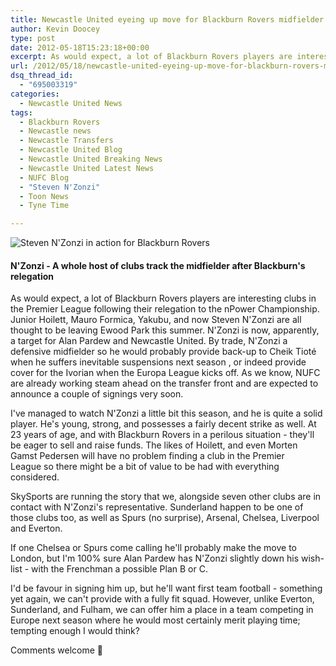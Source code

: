```yaml
---
title: Newcastle United eyeing up move for Blackburn Rovers midfielder
author: Kevin Doocey
type: post
date: 2012-05-18T15:23:18+00:00
excerpt: As would expect, a lot of Blackburn Rovers players are interesting clubs in the Premier League following their relegation to the nPower Championship. Junior Hoilett, Mauro Formica, Yakubu..
url: /2012/05/18/newcastle-united-eyeing-up-move-for-blackburn-rovers-midfielder/
dsq_thread_id:
  - "695003319"
categories:
  - Newcastle United News
tags:
  - Blackburn Rovers
  - Newcastle news
  - Newcastle Transfers
  - Newcastle United Blog
  - Newcastle United Breaking News
  - Newcastle United Latest News
  - NUFC Blog
  - "Steven N'Zonzi"
  - Toon News
  - Tyne Time

---
```

![Steven N'Zonzi in action for Blackburn Rovers](https://www.tynetime.com/wp-content/uploads/2012/05/Steven-Nzonzi-Newcastle-United.jpg "Steven-Nzonzi-Newcastle-United")
  
#### N'Zonzi - A whole host of clubs track the midfielder after Blackburn's relegation

As would expect, a lot of Blackburn Rovers players are interesting clubs in the Premier League following their relegation to the nPower Championship. Junior Hoilett, Mauro Formica, Yakubu, and now Steven N'Zonzi are all thought to be leaving Ewood Park this summer. N'Zonzi is now, apparently, a target for Alan Pardew and Newcastle United. By trade, N'Zonzi a defensive midfielder so he would probably provide back-up to Cheik Tioté when he suffers inevitable suspensions next season , or indeed provide cover for the Ivorian when the Europa League kicks off. As we know, NUFC are already working steam ahead on the transfer front and are expected to announce a couple of signings very soon.

I've managed to watch N'Zonzi a little bit this season, and he is quite a solid player. He's young, strong, and possesses a fairly decent strike as well. At 23 years of age, and with Blackburn Rovers in a perilous situation - they'll be eager to sell and raise funds. The likes of Hoilett, and even Morten Gamst Pedersen will have no problem finding a club in the Premier League so there might be a bit of value to be had with everything considered.

SkySports are running the story that we, alongside seven other clubs are in contact with N'Zonzi's representative. Sunderland happen to be one of those clubs too, as well as Spurs (no surprise), Arsenal, Chelsea, Liverpool and Everton.

If one Chelsea or Spurs come calling he'll probably make the move to London, but I'm 100% sure Alan Pardew has N'Zonzi slightly down his wish-list - with the Frenchman a possible Plan B or C.

I'd be favour in signing him up, but he'll want first team football - something yet again, we can't provide with a fully fit squad. However, unlike Everton, Sunderland, and Fulham, we can offer him a place in a team competing in Europe next season where he would most certainly merit playing time; tempting enough I would think?

Comments welcome 🙂
